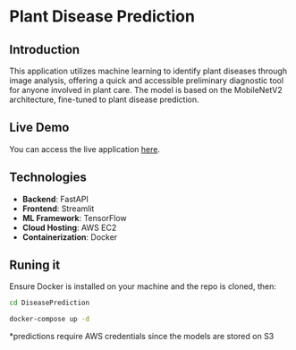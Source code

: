 # Plant Disease Prediction

## Introduction
This application utilizes machine learning to identify plant diseases through image analysis, offering a quick and accessible preliminary diagnostic tool for anyone involved in plant care.
The model is based on the MobileNetV2 architecture, fine-tuned to plant disease prediction.

## Live Demo
You can access the live application [here](http://www.dobremihai.com/).

## Technologies
- **Backend**: FastAPI
- **Frontend**: Streamlit
- **ML Framework**: TensorFlow
- **Cloud Hosting**: AWS EC2
- **Containerization**: Docker

## Runing it
Ensure Docker is installed on your machine and the repo is cloned, then:


```bash
cd DiseasePrediction

docker-compose up -d
```
*predictions require AWS credentials since the models are stored on S3
